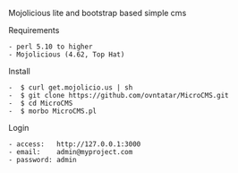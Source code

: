 
Mojolicious lite and bootstrap based simple cms
  
  Requirements
  
	- perl 5.10 to higher
	- Mojolicious (4.62, Top Hat)
  
  Install
  
	-  $ curl get.mojolicio.us | sh
	-  $ git clone https://github.com/ovntatar/MicroCMS.git
	-  $ cd MicroCMS
	-  $ morbo MicroCMS.pl
  Login

	- access:	http://127.0.0.1:3000
	- email: 	admin@myproject.com
	- password:	admin

